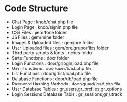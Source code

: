 # Code Structure
- Chat Page : knob/chat.php file
- Login Page : knob/signin.php file
- CSS Files : gem/tone folder
- JS Files : gem/mine folder 
- Images & Uploaded files : gem/ore folder
- User Uploaded files : gem/ore/grupo/files folder
- Third party scripts & fonts : riches folder
- Safte Functions : door folder
- Login Functions : door/grlogin/load.php file
- User Functions : door/user/load.php file
- List Functions : door/grlist/load.php file
- Database Functions : door/db/load.php file
- Password Hashing Methods : door/guard/load.php file
- User Database Tables : gr_users,gr_profiles,gr_options
- Login Sessions Database Table : gr_sessions,gr_utrack
